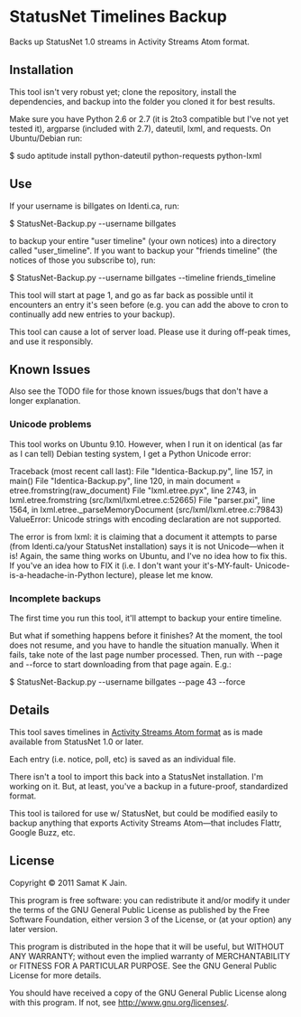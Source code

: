 StatusNet Timelines Backup
==========================

Backs up StatusNet 1.0 streams in Activity Streams Atom format.

Installation
------------

This tool isn't very robust yet; clone the repository, install the
dependencies, and backup into the folder you cloned it for best results.

Make sure you have Python 2.6 or 2.7 (it is 2to3 compatible but I've not
yet tested it), argparse (included with 2.7), dateutil, lxml, and requests.
On Ubuntu/Debian run:

 $ sudo aptitude install python-dateutil python-requests python-lxml

Use
---

If your username is billgates on Identi.ca, run:

 $ StatusNet-Backup.py --username billgates

to backup your entire "user timeline" (your own notices) into a directory
called "user_timeline". If you want to backup your "friends timeline"
(the notices of those you subscribe to), run:

 $ StatusNet-Backup.py --username billgates --timeline friends_timeline

This tool will start at page 1, and go as far back as possible until it
encounters an entry it's seen before (e.g. you can add the above to cron
to continually add new entries to your backup).

This tool can cause a lot of server load. Please use it during off-peak
times, and use it responsibly.

Known Issues
------------

Also see the TODO file for those known issues/bugs that don't have a longer explanation.

### Unicode problems

This tool works on Ubuntu 9.10. However, when I run it on identical (as far
as I can tell) Debian testing system, I get a Python Unicode error:

 Traceback (most recent call last):
   File "Identica-Backup.py", line 157, in <module>
     main()
   File "Identica-Backup.py", line 120, in main
     document = etree.fromstring(raw_document)
   File "lxml.etree.pyx", line 2743, in lxml.etree.fromstring (src/lxml/lxml.etree.c:52665)
   File "parser.pxi", line 1564, in lxml.etree._parseMemoryDocument (src/lxml/lxml.etree.c:79843)
 ValueError: Unicode strings with encoding declaration are not supported.

The error is from lxml: it is claiming that a document it attempts to parse
(from Identi.ca/your StatusNet installation) says it is not Unicode—when it
is! Again, the same thing works on Ubuntu, and I've no idea how to fix this.
If you've an idea how to FIX it (i.e. I don't want your it's-MY-fault-
Unicode-is-a-headache-in-Python lecture), please let me know.

### Incomplete backups

The first time you run this tool, it'll attempt to backup your entire timeline.

But what if something happens before it finishes? At the moment, the tool
does not resume, and you have to handle the situation manually. When it
fails, take note of the last page number processed. Then, run with --page
and --force to start downloading from that page again. E.g.:

 $ StatusNet-Backup.py --username billgates --page 43 --force

Details
-------

This tool saves timelines in [Activity Streams Atom format][as-atom] as is
made available from StatusNet 1.0 or later.

  [as-atom]: http://activitystrea.ms/specs/atom/1.0/

Each entry (i.e. notice, poll, etc) is saved as an individual file.

There isn't a tool to import this back into a StatusNet installation.
I'm working on it. But, at least, you've a backup in a future-proof,
standardized format.

This tool is tailored for use w/ StatusNet, but could be modified easily
to backup anything that exports Activity Streams Atom—that includes
Flattr, Google Buzz, etc.

License
-------

Copyright © 2011 Samat K Jain.

This program is free software: you can redistribute it and/or modify
it under the terms of the GNU General Public License as published by
the Free Software Foundation, either version 3 of the License, or
(at your option) any later version.

This program is distributed in the hope that it will be useful,
but WITHOUT ANY WARRANTY; without even the implied warranty of
MERCHANTABILITY or FITNESS FOR A PARTICULAR PURPOSE.  See the
GNU General Public License for more details.

You should have received a copy of the GNU General Public License
along with this program.  If not, see <http://www.gnu.org/licenses/>.
